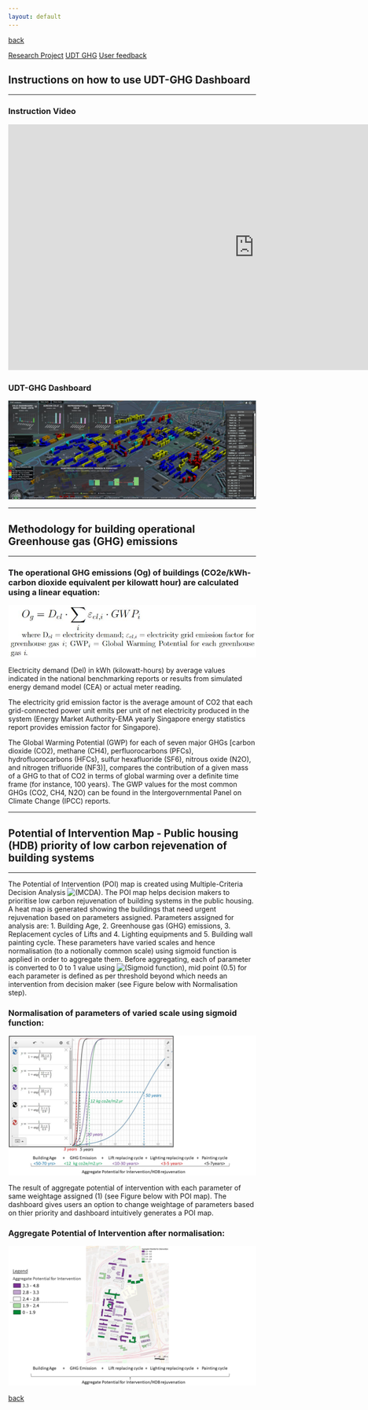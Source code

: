 ```yaml
---
layout: default
---
```

[back](./)

[Research Project](./another-page.html)
[UDT GHG](./app-page.html)
[User feedback](./feedback-page.html)

## Instructions on how to use UDT-GHG Dashboard

* * *

### Instruction Video

<iframe width="1000" height="500" src="https://www.youtube.com/embed/EkGt_DRY8v0" frameborder="0" allow="autoplay; encrypted-media" allowfullscreen></iframe>

### UDT-GHG Dashboard

![Dashboard](assets\images\dashboard.jpg)

* * *

## Methodology for building operational Greenhouse gas (GHG) emissions

* * *

### The operational GHG emissions (Og) of buildings (CO2e/kWh-carbon dioxide equivalent per kilowatt hour) are calculated using a linear equation:

![The operational GHG emissions (Og) of buildings (CO2e/kwh—carbon dioxide equivalent per kilowatt hour) are calculated using a linear equation](/assets/images/linear_equation.jpg)

Electricity demand (Del) in kWh (kilowatt-hours) by average values indicated in the national benchmarking reports or results from simulated energy demand model (CEA) or actual meter reading.

The electricity grid emission factor is the average amount of CO2 that each grid-connected power unit emits per unit of net electricity produced in the system (Energy Market Authority-EMA yearly Singapore energy statistics report provides emission factor for Singapore).

The Global Warming Potential (GWP) for each of seven major GHGs [carbon dioxide (CO2), methane (CH4), perfluorocarbons (PFCs), hydrofluorocarbons (HFCs), sulfur hexafluoride (SF6), nitrous oxide (N2O), and nitrogen trifluoride (NF3)], compares the contribution of a given mass of a GHG to that of CO2 in terms of global warming over a definite time frame (for instance, 100 years). The GWP values for the most common GHGs (CO2, CH4, N2O) can be found in the Intergovernmental Panel on Climate Change (IPCC) reports.

* * *

## Potential of Intervention Map - Public housing (HDB) priority of low carbon rejevenation of building systems

* * *

The Potential of Intervention (POI) map is created using Multiple-Criteria Decision Analysis ![(MCDA)](https://en.wikipedia.org/wiki/Multiple-criteria_decision_analysis). The POI map helps decision makers to prioritise low carbon rejuvenation of building systems in the public housing. A heat map is generated showing the buildings that need urgent rejuvenation based on parameters assigned. Parameters assigned for analysis are: 1. Building Age, 2. Greenhouse gas (GHG) emissions, 3. Replacement cycles of Lifts and 4. Lighting equipments and 5. Building wall painting cycle. These parameters have varied scales and hence normalisation (to a notionally common scale) using sigmoid function is applied in order to aggregate them. Before aggregating, each of parameter is converted to 0 to 1 value using ![(Sigmoid function)](https://en.wikipedia.org/wiki/Sigmoid_function), mid point (0.5) for each parameter is defined as per threshold beyond which needs an intervention from decision maker (see Figure below with Normalisation step).

### Normalisation of parameters of varied scale using sigmoid function:

![Normalisation of parameters of varied scale using sigmoid function](/assets/images/POI_1.jpg)

The result of aggregate potential of intervention with each parameter of same weightage assigned (1) (see Figure below with POI map). The dashboard gives users an option to change weightage of parameters based on thier priority and dashboard intuitively generates a POI map.

### Aggregate Potential of Intervention after normalisation:

![Aggregate Potential of Intervention after normalisation](/assets/images/POI_2.jpg)

[back](./)